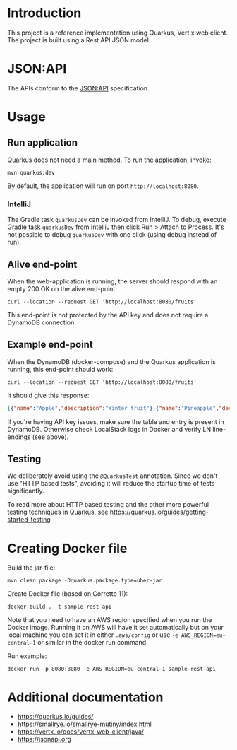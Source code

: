 # Introduction

This project is a reference implementation using Quarkus, Vert.x web client. The project is built using a Rest API JSON model.

# JSON:API

The APIs conform to the [JSON:API](https://jsonapi.org/format/) specification.

# Usage


## Run application

Quarkus does not need a main method. To run the application, invoke:

`mvn quarkus:dev`

By default, the application will run on port `http://localhost:8080`.

### IntelliJ

The Gradle task `quarkusDev` can be invoked from IntelliJ. To debug, execute Gradle task `quarkusDev` from IntelliJ then
click Run > Attach to Process. It's not possible to debug `quarkusDev` with one click (using debug instead of run).

## Alive end-point

When the web-application is running, the server should respond with an empty 200 OK on the alive end-point:

```shell
curl --location --request GET 'http://localhost:8080/fruits'
```

This end-point is not protected by the API key and does not require a DynamoDB connection.

## Example end-point

When the DynamoDB (docker-compose) and the Quarkus application is running, this end-point should work:

```shell
curl --location --request GET 'http://localhost:8080/fruits' 
```

It should give this response:

```json
[{"name":"Apple","description":"Winter fruit"},{"name":"Pineapple","description":"Tropical fruit"}]
```

If you're having API key issues, make sure the table and entry is present in DynamoDB. Otherwise check LocalStack logs
in Docker and verify LN line-endings (see above).

## Testing

We deliberately avoid using the `@QuarkusTest` annotation. Since we don't use "HTTP based tests", avoiding it will
reduce the startup time of tests significantly.

To read more about HTTP based testing and the other more powerful testing techniques in Quarkus,
see https://quarkus.io/guides/getting-started-testing


# Creating Docker file

Build the jar-file:

```shell
mvn clean package -Dquarkus.package.type=uber-jar
```

Create Docker file (based on Corretto 11):

```shell
docker build . -t sample-rest-api
```

Note that you need to have an AWS region specified when you run the Docker image. Running it on AWS will have it set
automatically but on your local machine you can set it in either `.aws/config` or use `-e AWS_REGION=eu-central-1` or
similar in the docker run command.

Run example:

```shell
docker run -p 8080:8080 -e AWS_REGION=eu-central-1 sample-rest-api
```

# Additional documentation

- https://quarkus.io/guides/
- https://smallrye.io/smallrye-mutiny/index.html
- https://vertx.io/docs/vertx-web-client/java/
- https://jsonapi.org
